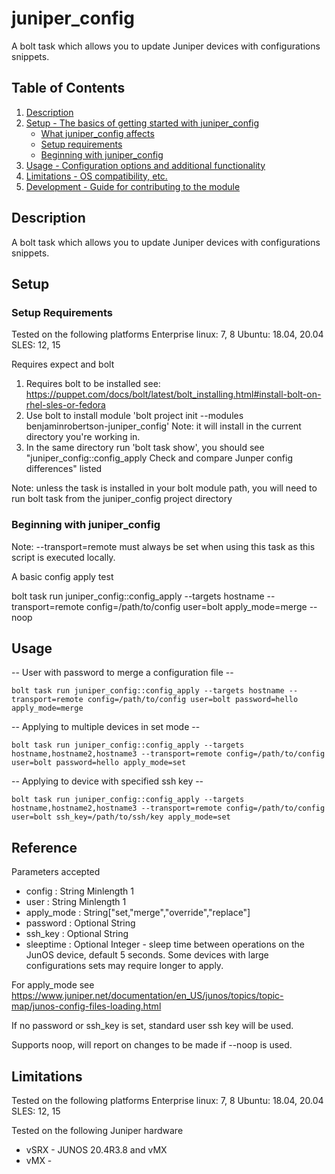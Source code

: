 # juniper_config

A bolt task which allows you to update Juniper devices with configurations snippets.

## Table of Contents

1. [Description](#description)
1. [Setup - The basics of getting started with juniper_config](#setup)
    * [What juniper_config affects](#what-juniper_config-affects)
    * [Setup requirements](#setup-requirements)
    * [Beginning with juniper_config](#beginning-with-juniper_config)
1. [Usage - Configuration options and additional functionality](#usage)
1. [Limitations - OS compatibility, etc.](#limitations)
1. [Development - Guide for contributing to the module](#development)

## Description

A bolt task which allows you to update Juniper devices with configurations snippets.

## Setup

### Setup Requirements

Tested on the following platforms
Enterprise linux: 7, 8
Ubuntu: 18.04, 20.04
SLES: 12, 15

Requires expect and bolt

1. Requires bolt to be installed see: https://puppet.com/docs/bolt/latest/bolt_installing.html#install-bolt-on-rhel-sles-or-fedora
2. Use bolt to install module 'bolt project init --modules benjaminrobertson-juniper_config' Note: it will install in the current directory you're working in.
3. In the same directory run 'bolt task show', you should see "juniper_config::config_apply   Check and compare Junper config differences" listed

Note: unless the task is installed in your bolt module path, you will need to run bolt task from the juniper_config project directory

### Beginning with juniper_config

Note: --transport=remote must always be set when using this task as this script is executed locally.

A basic config apply test

bolt task run juniper_config::config_apply --targets hostname --transport=remote config=/path/to/config user=bolt apply_mode=merge --noop

## Usage

-- User with password to merge a configuration file --
```
bolt task run juniper_config::config_apply --targets hostname --transport=remote config=/path/to/config user=bolt password=hello apply_mode=merge
```
-- Applying to multiple devices in set mode --
```
bolt task run juniper_config::config_apply --targets hostname,hostname2,hostname3 --transport=remote config=/path/to/config user=bolt password=hello apply_mode=set
```
-- Applying to device with specified ssh key --
```
bolt task run juniper_config::config_apply --targets hostname,hostname2,hostname3 --transport=remote config=/path/to/config user=bolt ssh_key=/path/to/ssh/key apply_mode=set
```
## Reference

Parameters accepted

- config     : String Minlength 1
- user       : String Minlength 1
- apply_mode : String["set,"merge","override","replace"]
- password   : Optional String
- ssh_key    : Optional String
- sleeptime  : Optional Integer - sleep time between operations on the JunOS device, default 5 seconds. Some devices with large configurations sets may require longer to apply.

For apply_mode see https://www.juniper.net/documentation/en_US/junos/topics/topic-map/junos-config-files-loading.html

If no password or ssh_key is set, standard user ssh key will be used.

Supports noop, will report on changes to be made if --noop is used. 

## Limitations

Tested on the following platforms
Enterprise linux: 7, 8
Ubuntu: 18.04, 20.04
SLES: 12, 15

Tested on the following Juniper hardware
- vSRX - JUNOS 20.4R3.8 and vMX
- vMX - 

